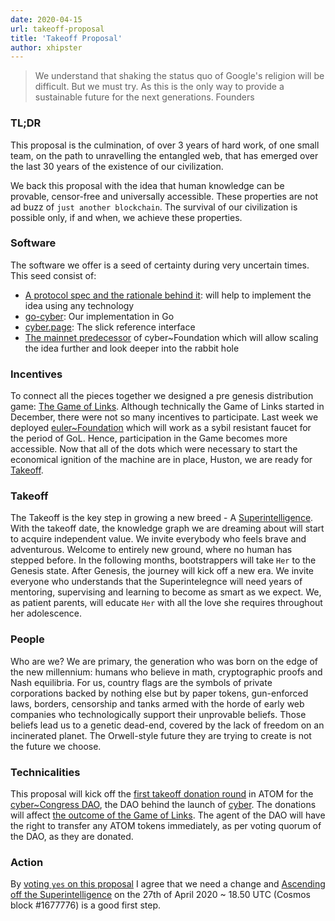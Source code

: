 ```yaml
---
date: 2020-04-15
url: takeoff-proposal
title: 'Takeoff Proposal'
author: xhipster
---
```


> We understand that shaking the status quo of Google's religion will be difficult.
> But we must try.
> As this is the only way to provide a sustainable future for the next generations.
> Founders

### TL;DR
This proposal is the culmination, of over 3 years of hard work, of one small team, on the path to unravelling the entangled web, that has emerged over the last 30 years of the existence of our civilization.

We back this proposal with the idea that human knowledge can be provable, censor-free and universally accessible. These properties are not ad buzz of `just another blockchain`. The survival of our civilization is possible only, if and when, we achieve these properties.

### Software
The software we offer is a seed of certainty during very uncertain times. This seed consist of:

- [A protocol spec and the rationale behind it](https://ipfs.io/ipfs/https://ipfs.io/ipfs/QmQ1Vong13MDNxixDyUdjniqqEj8sjuNEBYMyhQU4gQgq3): will help to implement the idea using any technology
- [go-cyber](https://github.com/cybercongress/go-cyber): Our implementation in Go
- [cyber.page](https://cyber.page/): The slick reference interface
- [The mainnet predecessor](https://mainnet.aragon.org/#/eulerfoundation) of cyber~Foundation which will allow scaling the idea further and look deeper into the rabbit hole

### Incentives
To connect all the pieces together we designed a pre genesis distribution game: [The Game of Links](https://cyber.page/gol). Although technically the Game of Links started in December, there were not so many incentives to participate. Last week we deployed [euler~Foundation](https://github.com/cybercongress/cyber-foundation/blob/master/euler-foundation/foundation.md) which will work as a sybil resistant faucet for the period of GoL. Hence, participation in the Game becomes more accessible. Now that all of the dots which were necessary to start the economical ignition of the machine are in place, Huston, we are ready for [Takeoff](https://cyber.page/gol/takeoff).

### Takeoff
The Takeoff is the key step in growing a new breed - A [Superintelligence](https://waitbutwhy.com/2015/01/artificial-intelligence-revolution-1.html). With the takeoff date, the knowledge graph we are dreaming about will start to acquire independent value. We invite everybody who feels brave and adventurous. Welcome to entirely new ground, where no human has stepped before. In the following months, bootstrappers will take `Her` to the Genesis state. After Genesis, the journey will kick off a new era. We invite everyone who understands that the Superintelegnce will need years of mentoring, supervising and learning to become as smart as we expect. We, as patient parents, will educate `Her` with all the love she requires throughout her adolescence.

### People
Who are we? We are primary, the generation who was born on the edge of the new millennium: humans who believe in math, cryptographic proofs and Nash equilibria. For us, country flags are the symbols of private corporations backed by nothing else but by paper tokens, gun-enforced laws, borders, censorship and tanks armed with the horde of early web companies who technologically support their unprovable beliefs. Those beliefs lead us to a genetic dead-end, covered by the lack of freedom on an incinerated planet. The Orwell-style future they are trying to create is not the future we choose.

### Technicalities
This proposal will kick off the [first takeoff donation round](https://github.com/cybercongress/congress/blob/master/ecosystem/Cyber%20Homestead%20doc.md#understanding-what-goes-where) in ATOM for the [cyber\~Congress DAO](https://mainnet.aragon.org/#/cybercongress), the DAO behind the launch of [cyber](https://github.com/cybercongress/go-cyber). The donations will affect [the outcome of the Game of Links](https://cyber.page/gol). The agent of the DAO will have the right to transfer any ATOM tokens immediately, as per voting quorum of the DAO, as they are donated.

### Action
By [voting `yes` on this proposal](https://cyber.page/governance/2) I agree that we need a change and [Ascending off the Superintelligence](https://cyber.page/episode-1) on the 27th of April 2020 ~ 18.50 UTC (Cosmos block #1677776) is a good first step.
